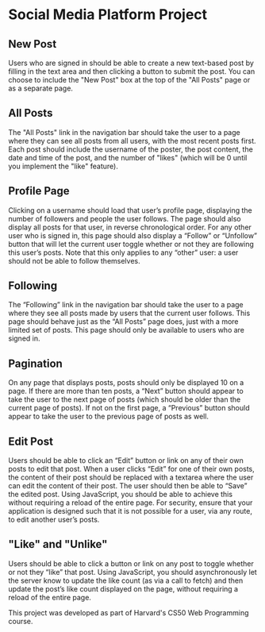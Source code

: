 # Social Media Platform Project

## New Post
Users who are signed in should be able to create a new text-based post by filling in the text area and then clicking a button to submit the post. You can choose to include the "New Post" box at the top of the "All Posts" page or as a separate page.

## All Posts
The "All Posts" link in the navigation bar should take the user to a page where they can see all posts from all users, with the most recent posts first. Each post should include the username of the poster, the post content, the date and time of the post, and the number of "likes" (which will be 0 until you implement the "like" feature).

## Profile Page
Clicking on a username should load that user’s profile page, displaying the number of followers and people the user follows. The page should also display all posts for that user, in reverse chronological order. For any other user who is signed in, this page should also display a “Follow” or “Unfollow” button that will let the current user toggle whether or not they are following this user’s posts. Note that this only applies to any “other” user: a user should not be able to follow themselves.

## Following
The “Following” link in the navigation bar should take the user to a page where they see all posts made by users that the current user follows. This page should behave just as the “All Posts” page does, just with a more limited set of posts. This page should only be available to users who are signed in.

## Pagination
On any page that displays posts, posts should only be displayed 10 on a page. If there are more than ten posts, a “Next” button should appear to take the user to the next page of posts (which should be older than the current page of posts). If not on the first page, a “Previous” button should appear to take the user to the previous page of posts as well.

## Edit Post
Users should be able to click an “Edit” button or link on any of their own posts to edit that post. When a user clicks “Edit” for one of their own posts, the content of their post should be replaced with a textarea where the user can edit the content of their post. The user should then be able to “Save” the edited post. Using JavaScript, you should be able to achieve this without requiring a reload of the entire page. For security, ensure that your application is designed such that it is not possible for a user, via any route, to edit another user’s posts.

## "Like" and "Unlike"
Users should be able to click a button or link on any post to toggle whether or not they “like” that post. Using JavaScript, you should asynchronously let the server know to update the like count (as via a call to fetch) and then update the post’s like count displayed on the page, without requiring a reload of the entire page.

This project was developed as part of Harvard's CS50 Web Programming course.

